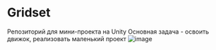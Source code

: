 # Gridset
Репозиторий для мини-проекта на Unity
Основная задача - освоить движок, реализовать маленький проект
![image](https://user-images.githubusercontent.com/54402770/169408084-ff3d87da-b4fd-49ff-93d6-96d8afebc78c.png)
